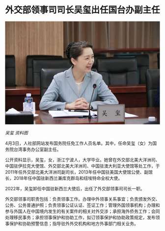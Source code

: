 # 外交部领事司司长吴玺出任国台办副主任

![056084f0a7657666f655838d6ff19466.jpg](https://raw.githubusercontent.com/qqhsx/qqnews_image/main/2024/04/03/外交部领事司司长吴玺出任国台办副主任/056084f0a7657666f655838d6ff19466.jpg)

_吴玺 资料图_

4月3日，人社部网站发布国务院任免工作人员名单。其中，任命吴玺（女）为国务院台湾事务办公室副主任。

公开资料显示，吴玺，女，浙江宁波人，大学毕业。她曾在外交部北美大洋洲司、中国驻伊拉克大使馆、外交部北美大洋洲司、中国驻澳大利亚大使馆等处工作，于2011年任外交部北美大洋洲司副司长，2013年任中国驻美国大使馆公使、副馆长，2018年任中国驻新西兰兼库克群岛和纽埃特命全权大使。

2022年，吴玺卸任中国驻新西兰大使后，出任了外交部领事司司长一职。

外交部领事司职责包括：负责领事工作。办理中外领事关系事宜；负责颁发外交、公务、公务普通护照；负责领事公证认证、签证工作；管理外国领事机构；办理和参与外国人在中国境内发生的有关案件的相关对外交涉；承担海外侨务工作；会同处理移民事务；承担领事保护和协助工作，拟订领事保护和协助政策规定，发布领事保护和协助预警信息；指导驻外外交机构和地方外事部门相关业务。

